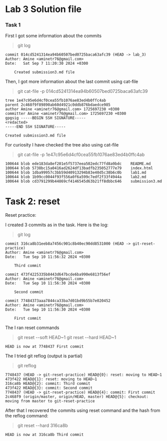 # Lab 3 Solution file   
### Task 1
First I got some information about the commits
> git log

    commit 014cd5241314ea94b60507bed0725baca63afc39 (HEAD -> lab_3)
    Author: Amine <aminetr76@gmail.com>
    Date:   Sat Sep 7 11:20:30 2024 +0300

        Created submission3.md file

Then, I got more information about the last commit using cat-file
> git cat-file -p 014cd5241314ea94b60507bed0725baca63afc39

    tree 1e47c95e6d4cf0cea55fb1076ae83ed4b0ffc4ab
    parent 2c468f9f89890ab60d4921c0ddb876bdaedce985
    author Amine <aminetr76@gmail.com> 1725697230 +0300
    committer Amine <aminetr76@gmail.com> 1725697230 +0300
    gpgsig -----BEGIN SSH SIGNATURE-----
    <redacted>
    -----END SSH SIGNATURE-----

    Created submission3.md file

For curiosity I have checked the tree also using cat-file

> git cat-file -p 1e47c95e6d4cf0cea55fb1076ae83ed4b0ffc4ab

    100644 blob ede183da8ef201e5f5737eea502edc77fd8a9bdc    README.md
    100644 blob 5738bc15a0416ad2624df13badfb235052777e79    index.html
    100644 blob 1dba99957c3bb59d40913294b83e40d5c38b6c0b    lab1.md
    100644 blob 1b99cc0044f93f556a0f6a599c7edf2f33f4944a    lab2.md
    100644 blob cd3791299b44869cf4146545d63b21ff8dbbc646    submission3.md


# Task 2: reset

Reset practice:

I created 3 commits as in the task.
Here is the log:
> git log

    commit 316ca8b31eeb8a7456c901c8b40ec90dd8531000 (HEAD -> git-reset-practice)
    Author: Amine <aminetr76@gmail.com>
    Date:   Tue Sep 10 11:56:32 2024 +0300

        Third commit

    commit 473f4225335b8443d647bcde6ba990e6813f56ef
    Author: Amine <aminetr76@gmail.com>
    Date:   Tue Sep 10 11:56:30 2024 +0300

        Second commit

    commit 77484373aaa7844ca33ba7d01bd9b55b7e020452
    Author: Amine <aminetr76@gmail.com>
    Date:   Tue Sep 10 11:56:30 2024 +0300

        First commit

The I ran reset commands

> git reset --soft HEAD~1
> git reset --hard HEAD~1

    HEAD is now at 7748437 First commit

The I tried git reflog (output is partial)
> git reflog

    7748437 (HEAD -> git-reset-practice) HEAD@{0}: reset: moving to HEAD~1
    473f422 HEAD@{1}: reset: moving to HEAD~1
    316ca8b HEAD@{2}: commit: Third commit
    473f422 HEAD@{3}: commit: Second commit
    7748437 (HEAD -> git-reset-practice) HEAD@{4}: commit: First commit
    2c468f9 (origin/master, origin/HEAD, master) HEAD@{5}: checkout: moving from master to git-reset-practice

After that I recovered the commits using reset command and the hash from the reflog command:
> git reset --hard 316ca8b

    HEAD is now at 316ca8b Third commit


